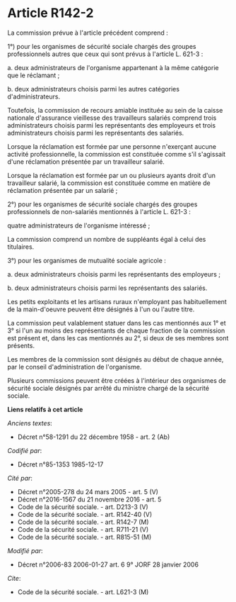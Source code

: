 # Article R142-2

La commission prévue à l'article précédent comprend :

1°) pour les organismes de sécurité sociale chargés des groupes professionnels autres que ceux qui sont prévus à l'article L.
621-3 :

a. deux administrateurs de l'organisme appartenant à la même catégorie que le réclamant ; 

b. deux administrateurs choisis parmi les autres catégories d'administrateurs.

Toutefois, la commission de recours amiable instituée au sein de la caisse nationale d'assurance vieillesse des travailleurs
salariés comprend trois administrateurs choisis parmi les représentants des employeurs et trois administrateurs choisis parmi
les représentants des salariés. 

Lorsque la réclamation est formée par une personne n'exerçant aucune activité professionnelle, la commission est constituée
comme s'il s'agissait d'une réclamation présentée par un travailleur salarié. 

Lorsque la réclamation est formée par un ou plusieurs ayants droit d'un travailleur salarié, la commission est constituée
comme en matière de réclamation présentée par un salarié ; 

2°) pour les organismes de sécurité sociale chargés des groupes professionnels de non-salariés mentionnés à l'article L.
621-3 :

quatre administrateurs de l'organisme intéressé ; 

La commission comprend un nombre de suppléants égal à celui des titulaires.

3°) pour les organismes de mutualité sociale agricole : 

a. deux administrateurs choisis parmi les représentants des employeurs ; 

b. deux administrateurs choisis parmi les représentants des salariés. 

Les petits exploitants et les artisans ruraux n'employant pas habituellement de la main-d'oeuvre peuvent être désignés à l'un
ou l'autre titre. 

La commission peut valablement statuer dans les cas mentionnés aux 1° et 3° si l'un au moins des représentants de chaque
fraction de la commission est présent et, dans les cas mentionnés au 2°, si deux de ses membres sont présents. 

Les membres de la commission sont désignés au début de chaque année, par le conseil d'administration de l'organisme. 

Plusieurs commissions peuvent être créées à l'intérieur des organismes de sécurité sociale désignés par arrêté du ministre
chargé de la sécurité sociale.

**Liens relatifs à cet article**

_Anciens textes_:

  - Décret n°58-1291 du 22 décembre 1958 - art. 2 (Ab)

_Codifié par_:

  - Décret n°85-1353 1985-12-17

_Cité par_:

  - Décret n°2005-278 du 24 mars 2005 - art. 5 (V)
  - Décret n°2016-1567 du 21 novembre 2016 - art. 5
  - Code de la sécurité sociale. - art. D213-3 (V)
  - Code de la sécurité sociale. - art. R142-40 (V)
  - Code de la sécurité sociale. - art. R142-7 (M)
  - Code de la sécurité sociale. - art. R711-21 (V)
  - Code de la sécurité sociale. - art. R815-51 (M)

_Modifié par_:

  - Décret n°2006-83 2006-01-27 art. 6 9° JORF 28 janvier 2006

_Cite_:

  - Code de la sécurité sociale. - art. L621-3 (M)
